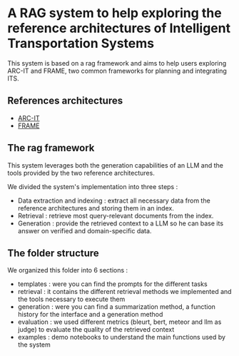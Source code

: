 # A RAG system to help exploring the reference architectures of Intelligent Transportation Systems

This system is based on a rag framework and aims to help users exploring ARC-IT and FRAME, two common frameworks for planning and integrating ITS.

## References architectures
- [ARC-IT](https://www.arc-it.net/)
- [FRAME](https://frame-online.eu/)

## The rag framework 
This system leverages both the generation capabilities of an LLM and the tools provided by the two reference architectures.

We divided the system's implementation into three steps :
- Data extraction and indexing : extract all necessary data from the reference architectures and storing them in an index.
- Retrieval : retrieve most query-relevant documents from the index.
- Generation : provide the retrieved context to a LLM so he can base its answer on verified and domain-specific data. 

## The folder structure
We organized this folder into 6 sections :
- templates : were you can find the prompts for the different tasks
- retrieval : it contains the different retrieval methods we implemented and the tools necessary to execute them
- generation : were you can find a summarization method, a function history for the interface and a generation method
- evaluation : we used different metrics (bleurt, bert, meteor and llm as judge) to evaluate the quality of the retrieved context
- examples : demo notebooks to understand the main functions used by the system

<!-- TO DO 
bleurt checkpoint
bert model type
stocker online les db
expliquer différence entre rag.py et main.py -->